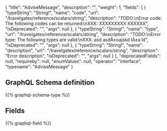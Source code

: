 {
  "title": "AdviseMessage",
  "description": "",
  "weight": 1,
  "fields": [
    {
      "typeString": "String!",
      "name": "code",
      "url": "/travelgatex/reference/scalars/string",
      "description": "TODO:\nError code: The following codes can be returned:\nXXX: XXXXXXXXX XXXXXX",
      "isDeprecated": "",
      "args": null
    },
    {
      "typeString": "String!",
      "name": "type",
      "url": "/travelgatex/reference/scalars/string",
      "description": "TODO:\nError type: The following types are valid:\nXXX: asd asdÃ±oajskd lÃ±a ld",
      "isDeprecated": "",
      "args": null
    },
    {
      "typeString": "String!",
      "name": "description",
      "url": "/travelgatex/reference/scalars/string",
      "description": "Error description",
      "isDeprecated": "",
      "args": null
    }
  ],
  "deprecatedFields": null,
  "requireby": null,
  "enumValues": null,
  "operator": "interface",
  "typename": "AdviseMessage"
}
## GraphQL Schema definition

{{% graphql-schema-type %}}

## Fields

{{% graphql-field %}}
